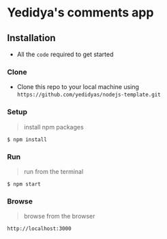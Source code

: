# Yedidya's comments app
## Installation

- All the `code` required to get started

### Clone

- Clone this repo to your local machine using `https://github.com/yedidyas/nodejs-template.git`

### Setup

> install npm packages

```shell
$ npm install
```

### Run

> run from the terminal

```shell
$ npm start
```
### Browse

> browse from the browser

```shell
http://localhost:3000
```


